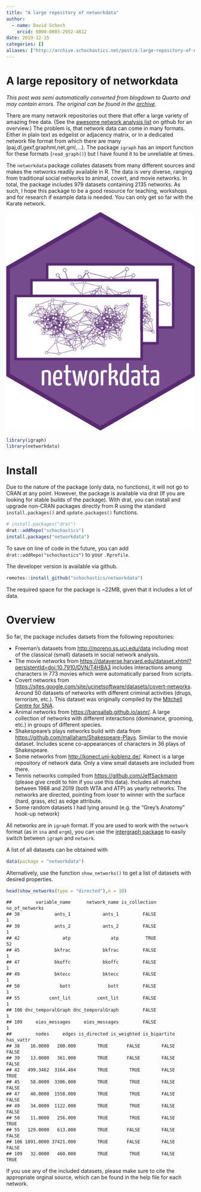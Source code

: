 ```yaml
---
title: "A large repository of networkdata"
author:
  - name: David Schoch
    orcid: 0000-0003-2952-4812
date: 2019-12-15
categories: []
aliases: ["http://archive.schochastics.net/post/a-large-repository-of-networkdata/"]
---
```


# A large repository of networkdata

*This post was semi automatically converted from blogdown to Quarto and may contain errors. The original can be found in the [archive](http://archive.schochastics.net/post/a-large-repository-of-networkdata/).*


There are many network repositories out there that offer a large variety
of amazing free data. (See the [awesome network analysis
list](https://github.com/briatte/awesome-network-analysis) on github for
an overview.) The problem is, that network data can come in many
formats. Either in plain text as edgelist or adjacency matrix, or in a
dedicated network file format from which there are many
(paj,dl,gexf,graphml,net,gml,…). The package `igraph` has an import
function for these formats (`read_graph()`) but I have found it to be
unreliable at times.

The `networkdata` package collates datasets from many different sources
and makes the networks readily available in R. The data is very diverse,
ranging from traditional social networks to animal, covert, and movie
networks. In total, the package includes 979 datasets containing 2135
networks. As such, I hope this package to be a good resource for
teaching, workshops and for research if example data is needed. You can
only get so far with the Karate network.

![](networkdataL.png)

``` r
library(igraph)
library(networkdata)
```

# Install

Due to the nature of the package (only data, no functions), it will not
go to CRAN at any point. However, the package is available via drat (If
you are looking for stable builds of the package). With drat, you can
install and upgrade non-CRAN packages directly from R using the standard
`install.packages()` and `update.packages()` functions.

``` r
# install.packages("drat")
drat::addRepo("schochastics")
install.packages("networkdata")
```

To save on line of code in the future, you can add
`drat::addRepo("schochastics")` to your `.Rprofile`.

The developer version is available via github.

``` r
remotes::install_github("schochastics/networkdata")
```

The required space for the package is \~22MB, given that it includes a
lot of data.

# Overview

So far, the package includes datsets from the following repositories:

-   Freeman’s datasets from <http://moreno.ss.uci.edu/data> including
    most of the classical (small) datasets in social network analysis.
-   The movie networks from
    <https://dataverse.harvard.edu/dataset.xhtml?persistentId=doi:10.7910/DVN/T4HBA3>
    includes interactions among characters in 773 movies which were
    automatically parsed from scripts.
-   Covert networks from
    <https://sites.google.com/site/ucinetsoftware/datasets/covert-networks>.
    Around 50 datasets of networks with different criminal activities
    (drugs, terrorism, etc.). This dataset was originally compiled by
    the [Mitchell Centre for
    SNA](https://www.socialsciences.manchester.ac.uk/mitchell-centre/research/covert-networks/).
-   Animal networks from <https://bansallab.github.io/asnr/>. A large
    collection of networks with different interactions (dominance,
    grooming, etc.) in groups of different species.
-   Shakespeare’s plays networks build with data from
    <https://github.com/mallaham/Shakespeare-Plays>. Similar to the
    movie dataset. Includes scene co-appearances of characters in 36
    plays of Shakespeare.
-   Some networks from <http://konect.uni-koblenz.de/>. Konect is a
    large repository of network data. Only a view small datasets are
    included from there.
-   Tennis networks compiled from <https://github.com/JeffSackmann>
    (please give credit to him if you use this data). Includes all
    matches between 1968 and 2019 (both WTA and ATP) as yearly networks.
    The networks are directed, pointing from loser to winner with the
    surface (hard, grass, etc) as edge attribute.
-   Some random datasets I had lying around (e.g. the “Grey’s Anatomy”
    hook-up network)

All networks are in `igraph` format. If you are used to work with the
`network` format (as in `sna` and `ergm`), you can use the [intergraph
package](https://cran.rstudio.com/web/packages/intergraph/index.html) to
easily switch between `igraph` and `network`.

A list of all datasets can be obtained with

``` r
data(package = "networkdata")
```

Alternatively, use the function `show_networks()` to get a list of
datasets with desired properties.

``` r
head(show_networks(type = "directed"),n = 10)
```

``` hljs
##         variable_name      network_name is_collection no_of_networks
## 38             ants_1            ants_1         FALSE              1
## 39             ants_2            ants_2         FALSE              1
## 42                atp               atp          TRUE             52
## 45             bkfrac            bkfrac         FALSE              1
## 47             bkoffc            bkoffc         FALSE              1
## 49             bktecc            bktecc         FALSE              1
## 50               bott              bott         FALSE              1
## 55           cent_lit          cent_lit         FALSE              1
## 106 dnc_temporalGraph dnc_temporalGraph         FALSE              1
## 109     eies_messages     eies_messages         FALSE              1
##         nodes     edges is_directed is_weighted is_bipartite has_vattr
## 38    16.0000   200.000        TRUE       FALSE        FALSE     FALSE
## 39    13.0000   361.000        TRUE       FALSE        FALSE     FALSE
## 42   499.3462  3164.404        TRUE        TRUE        FALSE      TRUE
## 45    58.0000  3306.000        TRUE        TRUE        FALSE     FALSE
## 47    40.0000  1558.000        TRUE        TRUE        FALSE     FALSE
## 49    34.0000  1122.000        TRUE        TRUE        FALSE     FALSE
## 50    11.0000   256.000        TRUE        TRUE        FALSE      TRUE
## 55   129.0000   613.000        TRUE       FALSE        FALSE     FALSE
## 106 1891.0000 37421.000        TRUE       FALSE        FALSE     FALSE
## 109   32.0000   460.000        TRUE        TRUE        FALSE      TRUE
```

If you use any of the included datasets, please make sure to cite the
appropriate orginal source, which can be found in the help file for each
network.

